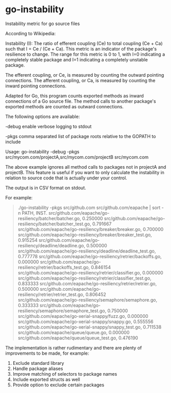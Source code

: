 # go-instability
Instability metric for go source files

According to Wikipedia: 

Instability (I): The ratio of efferent coupling (Ce) to total coupling (Ce + Ca) such 
that I = Ce / (Ce + Ca). This metric is an indicator of the package's resilience to 
change. The range for this metric is 0 to 1, with I=0 indicating a completely stable 
package and I=1 indicating a completely unstable package.

The efferent coupling, or Ce, is measured by counting the outward pointing
connections. The afferent coupling, or Ca, is measured by counting the inward
pointing connections.

Adapted for Go, this program counts exported methods as inward connections of a Go source
file. The method calls to another package's exported methods are counted as outward
connections.

The following options are available:

-debug
	enable verbose logging to stdout
	
-pkgs 
	comma separated list of package roots relative to the GOPATH to include
	
	
Usage:
	go-instability -debug -pkgs src/mycom.com/projectA,src/mycom.com/projectB src/mycom.com
	
The above example ignores all method calls to packages not in projectA and projectB. This
feature is useful if you want to only calculate the instability in relation to source 
code that is actually under your control.

The output is in CSV format on stdout.

For example:

> ./go-instability -pkgs src/github.com  src/github.com/eapache | sort -n
PATH, INST.
src/github.com/eapache/go-resiliency/batcher/batcher.go, 0.250000
src/github.com/eapache/go-resiliency/batcher/batcher_test.go, 0.791667
src/github.com/eapache/go-resiliency/breaker/breaker.go, 0.700000
src/github.com/eapache/go-resiliency/breaker/breaker_test.go, 0.915254
src/github.com/eapache/go-resiliency/deadline/deadline.go, 0.500000
src/github.com/eapache/go-resiliency/deadline/deadline_test.go, 0.777778
src/github.com/eapache/go-resiliency/retrier/backoffs.go, 0.000000
src/github.com/eapache/go-resiliency/retrier/backoffs_test.go, 0.846154
src/github.com/eapache/go-resiliency/retrier/classifier.go, 0.000000
src/github.com/eapache/go-resiliency/retrier/classifier_test.go, 0.833333
src/github.com/eapache/go-resiliency/retrier/retrier.go, 0.500000
src/github.com/eapache/go-resiliency/retrier/retrier_test.go, 0.806452
src/github.com/eapache/go-resiliency/semaphore/semaphore.go, 0.333333
src/github.com/eapache/go-resiliency/semaphore/semaphore_test.go, 0.750000
src/github.com/eapache/go-xerial-snappy/fuzz.go, 0.000000
src/github.com/eapache/go-xerial-snappy/snappy.go, 0.555556
src/github.com/eapache/go-xerial-snappy/snappy_test.go, 0.711538
src/github.com/eapache/queue/queue.go, 0.000000
src/github.com/eapache/queue/queue_test.go, 0.476190

The implementation is rather rudimentary and there are plenty of improvements to be made, for example:

1. Exclude standard library
2. Handle package aliases
3. Improve matching of selectors to package names
4. Include exported structs as well
5. Provide option to exclude certain packages


